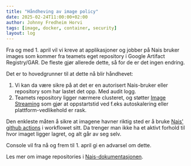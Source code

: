 ```yaml
---
title: "Håndheving av image policy"
date: 2025-02-24T11:00:00+02:00
author: Johnny Fredheim Horvi
tags: [image, docker, container, security]
layout: log
---
```


Fra og med 1. april vil vi kreve at applikasjoner og jobber på Nais bruker images som kommer fra teamets eget repository i Google Artifact Registry/GAR.
De fleste gjør allerede dette, så for de er det ingen endring.

Det er to hovedgrunner til at dette nå blir håndhevet:

1. Vi kan da være sikre på at det er en autorisert Nais-bruker eller repository som har lastet det opp. Med audit logg.
2. Teamets repository ligger nærmere clusteret, og støtter [Image Streaming](https://cloud.google.com/kubernetes-engine/docs/how-to/image-streaming) som gjør at oppstartstid ved f.eks autoskalering eller plattform-vedlikehold er rask.

Den enkleste måten å sikre at imagene havner riktig sted er å bruke [Nais' github actions](https://docs.nais.io/build/how-to/build-and-deploy/) i workflowet sitt. Da trenger man ikke ha et aktivt forhold til hvor imaget ligger lagret, og alt går av seg selv.

Console vil fra nå og frem til 1. april gi en advarsel om dette.

Les mer om image repositories i [Nais-dokumentasjonen](https://docs.nais.io/workloads/explanations/imagerepository/).
